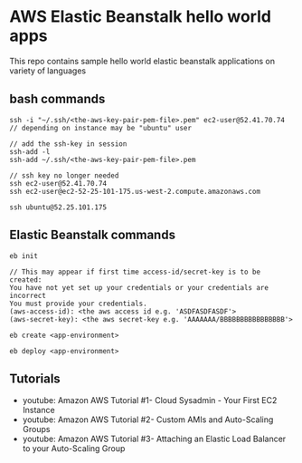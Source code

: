 # AWS Elastic Beanstalk hello world apps

This repo contains sample hello world elastic beanstalk applications on variety of languages

## bash commands

```
ssh -i "~/.ssh/<the-aws-key-pair-pem-file>.pem" ec2-user@52.41.70.74 // depending on instance may be "ubuntu" user

// add the ssh-key in session
ssh-add -l
ssh-add ~/.ssh/<the-aws-key-pair-pem-file>.pem

// ssh key no longer needed
ssh ec2-user@52.41.70.74
ssh ec2-user@ec2-52-25-101-175.us-west-2.compute.amazonaws.com

ssh ubuntu@52.25.101.175
```

## Elastic Beanstalk commands
```
eb init

// This may appear if first time access-id/secret-key is to be created:
You have not yet set up your credentials or your credentials are incorrect
You must provide your credentials.
(aws-access-id): <the aws access id e.g. 'ASDFASDFASDF'>
(aws-secret-key): <the aws secret-key e.g. 'AAAAAAA/BBBBBBBBBBBBBBBB'>

eb create <app-environment>

eb deploy <app-environment>
```

## Tutorials
- youtube: Amazon AWS Tutorial #1- Cloud Sysadmin - Your First EC2 Instance
- youtube: Amazon AWS Tutorial #2- Custom AMIs and Auto-Scaling Groups
- youtube: Amazon AWS Tutorial #3- Attaching an Elastic Load Balancer to your Auto-Scaling Group

